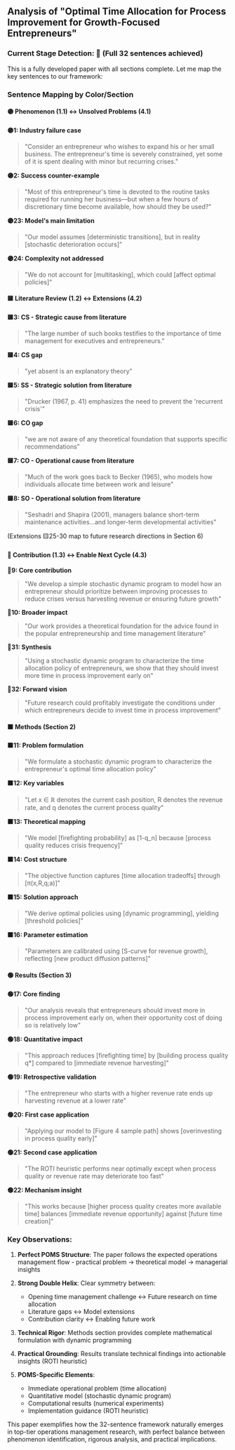 ## Analysis of "Optimal Time Allocation for Process Improvement for Growth-Focused Entrepreneurs"

### Current Stage Detection: 🌲 (Full 32 sentences achieved)

This is a fully developed paper with all sections complete. Let me map the key sentences to our framework:

### Sentence Mapping by Color/Section

#### 🟣 **Phenomenon (1.1) ↔ Unsolved Problems (4.1)**

**🟣1: Industry failure case**

> "Consider an entrepreneur who wishes to expand his or her small business. The entrepreneur's time is severely constrained, yet some of it is spent dealing with minor but recurring crises."

**🟣2: Success counter-example**

> "Most of this entrepreneur's time is devoted to the routine tasks required for running her business—but when a few hours of discretionary time become available, how should they be used?"

**🟣23: Model's main limitation**

> "Our model assumes [deterministic transitions], but in reality [stochastic deterioration occurs]"

**🟣24: Complexity not addressed**

> "We do not account for [multitasking], which could [affect optimal policies]"

#### 🟨 **Literature Review (1.2) ↔ Extensions (4.2)**

**🟨3: CS - Strategic cause from literature**

> "The large number of such books testifies to the importance of time management for executives and entrepreneurs."

**🟨4: CS gap**

> "yet absent is an explanatory theory"

**🟨5: SS - Strategic solution from literature**

> "Drucker (1967, p. 41) emphasizes the need to prevent the 'recurrent crisis'"

**🟨6: CO gap**

> "we are not aware of any theoretical foundation that supports specific recommendations"

**🟨7: CO - Operational cause from literature**

> "Much of the work goes back to Becker (1965), who models how individuals allocate time between work and leisure"

**🟨8: SO - Operational solution from literature**

> "Seshadri and Shapira (2001), managers balance short-term maintenance activities...and longer-term developmental activities"

(Extensions 🟨25-30 map to future research directions in Section 6)

#### 🔴 **Contribution (1.3) ↔ Enable Next Cycle (4.3)**

**🔴9: Core contribution**

> "We develop a simple stochastic dynamic program to model how an entrepreneur should prioritize between improving processes to reduce crises versus harvesting revenue or ensuring future growth"

**🔴10: Broader impact**

> "Our work provides a theoretical foundation for the advice found in the popular entrepreneurship and time management literature"

**🔴31: Synthesis**

> "Using a stochastic dynamic program to characterize the time allocation policy of entrepreneurs, we show that they should invest more time in process improvement early on"

**🔴32: Forward vision**

> "Future research could profitably investigate the conditions under which entrepreneurs decide to invest time in process improvement"

#### 🟧 **Methods (Section 2)**

**🟧11: Problem formulation**

> "We formulate a stochastic dynamic program to characterize the entrepreneur's optimal time allocation policy"

**🟧12: Key variables**

> "Let x ∈ ℝ denotes the current cash position, R denotes the revenue rate, and q denotes the current process quality"

**🟧13: Theoretical mapping**

> "We model [firefighting probability] as [1-q_n] because [process quality reduces crisis frequency]"

**🟧14: Cost structure**

> "The objective function captures [time allocation tradeoffs] through [π(x,R,q;a)]"

**🟧15: Solution approach**

> "We derive optimal policies using [dynamic programming], yielding [threshold policies]"

**🟧16: Parameter estimation**

> "Parameters are calibrated using [S-curve for revenue growth], reflecting [new product diffusion patterns]"

#### 🟢 **Results (Section 3)**

**🟢17: Core finding**

> "Our analysis reveals that entrepreneurs should invest more in process improvement early on, when their opportunity cost of doing so is relatively low"

**🟢18: Quantitative impact**

> "This approach reduces [firefighting time] by [building process quality q*] compared to [immediate revenue harvesting]"

**🟢19: Retrospective validation**

> "The entrepreneur who starts with a higher revenue rate ends up harvesting revenue at a lower rate"

**🟢20: First case application**

> "Applying our model to [Figure 4 sample path] shows [overinvesting in process quality early]"

**🟢21: Second case application**

> "The ROTI heuristic performs near optimally except when process quality or revenue rate may deteriorate too fast"

**🟢22: Mechanism insight**

> "This works because [higher process quality creates more available time] balances [immediate revenue opportunity] against [future time creation]"

### Key Observations:

1. **Perfect POMS Structure**: The paper follows the expected operations management flow - practical problem → theoretical model → managerial insights
    
2. **Strong Double Helix**: Clear symmetry between:
    
    - Opening time management challenge ↔ Future research on time allocation
    - Literature gaps ↔ Model extensions
    - Contribution clarity ↔ Enabling future work
3. **Technical Rigor**: Methods section provides complete mathematical formulation with dynamic programming
    
4. **Practical Grounding**: Results translate technical findings into actionable insights (ROTI heuristic)
    
5. **POMS-Specific Elements**:
    
    - Immediate operational problem (time allocation)
    - Quantitative model (stochastic dynamic program)
    - Computational results (numerical experiments)
    - Implementation guidance (ROTI heuristic)

This paper exemplifies how the 32-sentence framework naturally emerges in top-tier operations management research, with perfect balance between phenomenon identification, rigorous analysis, and practical implications.